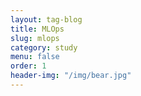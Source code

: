 ```yaml
---
layout: tag-blog
title: MLOps
slug: mlops
category: study
menu: false
order: 1
header-img: "/img/bear.jpg"
---
```

